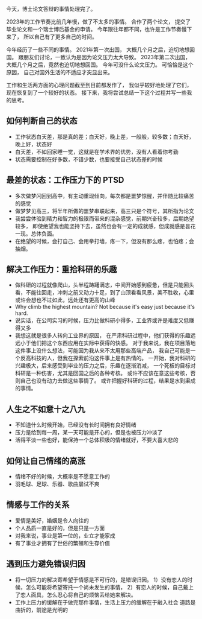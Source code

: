 今天，博士论文答辩的事情处理完了。

2023年的工作节奏比前几年慢，做了不太多的事情。
合作了两个论文，
提交了毕业论文和一个瑞士博后基金的申请。
今年跟往年都不同，也许是工作节奏慢下来了，
所以自己有了更多自己的时间。

今年经历了一些不同的事情。
2021年第一次出国，
大概几个月之后，迫切地想回国。
跟朋友们讨论，一致认为是因为论文压力太大导致。
2023年第二次出国，
大概几个月之后，竟然也迫切地想回国。
今年可没什么论文压力。
可恰恰是这个原因，
自己对国外生活的不适应才突显出来。

工作和生活两方面的心理问题截至到目前都发作了，
我似乎较好地处理了它们，
现在恢复到了一个较好的状态。
接下来，我将尝试总结一下这个过程并写一些我的思考。

## 如何判断自己的状态

+ 工作状态白天差，那是真的差；白天好，晚上差，一般般，较多数；白天好，晚上好，状态好
+ 白天差，不如回家睡一觉，这就是在学术界的优势，没有人看着你考勤
+ 状态需要控制在好多数，不错少数，也要接受自己状态差的时候

## 最差的状态：工作压力下的 PTSD

+ 多次做梦闪回到高中，有主动重现倾向，每次都是噩梦惊醒，并伴随比较痛苦的感觉
+ 做梦梦见高三，将半年所做的噩梦串联起来，高三只是个符号，其所指为论文
+ 我尝尝体验到精力和智力的极限而带来的混杂感觉，前期兴奋较多，后期绝望较多，
即使绝望我也能坚持下去，虽然也会有一定的成就感，但成就感是昙花一现。总体负面。
+ 在绝望的时候，会打自己、会用拳打墙，疼一下，但没有那么疼，也怕疼；会抽烟。

## 解决工作压力：重拾科研的乐趣

+ 做科研的过程就像爬山，头半程踌躇满志，中间开始感到疲惫，但是只能回头看，不能往回走，冲刺之前又动力十足，到了山顶看看风景，美不胜收，心里或许会想也不过如此，远处还有更高的山峰
+ Why climb the highest mountain? Not because it's easy just because it's hard.
+ 说实话，在公司实习的时候，压力比做科研小得多，工业界或许是难度又低赚得又多
+ 我想这就是很多人转向工业界的原因，
在严肃科研过程中，他们获得的乐趣远远小于他们把这个东西应用在实际中获得的快感。
对于我来说，我在项目落地这件事上没什么想法，可能因为我从来不太用那些高端产品，
我自己可能是一个反高科技的人，但我在探索前沿这件事上是有热情的。
一开始，我对科研的兴趣极大，后来感受到毕业的压力之后，乐趣在逐渐消减，
一个死板的目标对科研是一种伤害，尤其是回国之后的各种考核。
或许不应该在意这些考核，否则自己也没有动力去做这些事情了。
或许把握好科研的过程，结果是水到渠成的事情。

## 人生之不如意十之八九

+ 不知道什么时候开始，已经没有长时间拥有良好情绪
+ 压力是给到每一周，某一天可能是开心的，但是也被压力冲淡了
+ 活得平淡一些也好，能保持一个总体积极的情绪就好，不要大喜大悲的


## 如何让自己情绪的高涨

+ 情绪不好的时候，大概率是不愿意工作的
+ 羽毛球、足球、乐器、歌曲屡试不爽

## 情感与工作的关系

+ 爱情是美好，婚姻是令人向往的
+ 个人品质一直是好的，但是只是一方面
+ 对我来说，事业是第一位的，业立才能家成
+ 有了事业才拥有了世俗的繁殖和生存价值

## 遇到压力避免错误归因

+ 将一切压力的解决寄希望于情感是不可行的，是错误归因。
1）没有恋人的时候，怎么可能将希望寄托一个尚未发生的事情，
2）有恋人的时候，自己戴上了恋人面具，怎么忍心将自己的烦恼丢给她来解决。
+ 工作上压力的缓解在于做完那件事情，生活上压力的缓解在于融入社会
道路是曲折的，前途是光明的


















